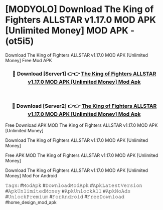 # [MODYOLO] Download The King of Fighters ALLSTAR v1.17.0 MOD APK [Unlimited Money] MOD APK - (ot5i5)
Download The King of Fighters ALLSTAR v1.17.0 MOD APK [Unlimited Money] Free Mod APK

<div align="center">
<h3>🔴 Download [Server1] 👉👉 <a href="https://apk-comot.site?title=The_King_of_Fighters_ALLSTAR_v1.17.0_MOD_APK_[Unlimited_Money]">The King of Fighters ALLSTAR v1.17.0 MOD APK [Unlimited Money] Mod Apk</a></h3><br>

<h3>🔴 Download [Server2] 👉👉 <a href="https://apk-comot.site?title=The_King_of_Fighters_ALLSTAR_v1.17.0_MOD_APK_[Unlimited_Money]">The King of Fighters ALLSTAR v1.17.0 MOD APK [Unlimited Money] Mod Apk</a></h3>
</div>


Free Download APK MOD The King of Fighters ALLSTAR v1.17.0 MOD APK [Unlimited Money]

Download The King of Fighters ALLSTAR v1.17.0 MOD APK [Unlimited Money] 

Free APK MOD The King of Fighters ALLSTAR v1.17.0 MOD APK [Unlimited Money] 

Download The King of Fighters ALLSTAR v1.17.0 MOD APK [Unlimited Money] Mod For Android

𝚃𝚊𝚐𝚜: #𝙼𝚘𝚍𝙰𝚙𝚔 #𝙳𝚘𝚠𝚗𝚕𝚘𝚊𝚍𝙼𝚘𝚍𝙰𝚙𝚔 #𝙰𝚙𝚔𝙻𝚊𝚝𝚎𝚜𝚝𝚅𝚎𝚛𝚜𝚒𝚘𝚗 #𝙰𝚙𝚔𝚄𝚗𝚕𝚒𝚖𝚒𝚝𝚎𝚍𝙼𝚘𝚗𝚎𝚢 #𝙰𝚙𝚔𝚄𝚗𝚕𝚘𝚌𝚔𝙰𝚕𝚕 #𝙰𝚙𝚔𝙽𝚘𝙰𝚍𝚜 #𝚄𝚗𝚕𝚘𝚌𝚔𝙿𝚛𝚎𝚖𝚒𝚞𝚖 #𝙵𝚘𝚛𝙰𝚗𝚍𝚛𝚘𝚒𝚍 #𝙵𝚛𝚎𝚎𝙳𝚘𝚠𝚗𝚕𝚘𝚊𝚍 #home_design_mod_apk